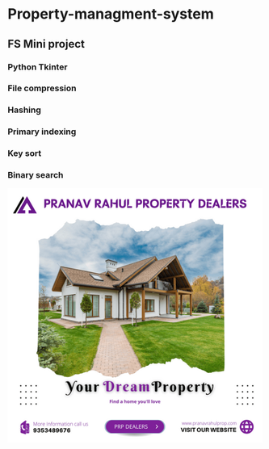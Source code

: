 # Property-managment-system
## FS Mini project
### Python Tkinter
### File compression
### Hashing
### Primary indexing
### Key sort
### Binary search

<img src="bg3.png" alt="PMS"/>
